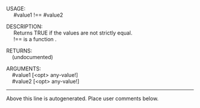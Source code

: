 USAGE:  
&nbsp;&nbsp;&nbsp;&nbsp;&nbsp;#value1&nbsp;!==&nbsp;#value2  
  
DESCRIPTION:  
&nbsp;&nbsp;&nbsp;&nbsp;&nbsp;Returns&nbsp;TRUE&nbsp;if&nbsp;the&nbsp;values&nbsp;are&nbsp;not&nbsp;strictly&nbsp;equal.  
&nbsp;&nbsp;&nbsp;&nbsp;&nbsp;!==&nbsp;is&nbsp;a&nbsp;function&nbsp;.  
  
RETURNS:  
&nbsp;&nbsp;&nbsp;&nbsp;(undocumented)  
  
ARGUMENTS:  
&nbsp;&nbsp;&nbsp;&nbsp;#value1&nbsp;[&lt;opt&gt;&nbsp;any-value!]  
&nbsp;&nbsp;&nbsp;&nbsp;#value2&nbsp;[&lt;opt&gt;&nbsp;any-value!]  
___
Above this line is autogenerated. Place user comments below.